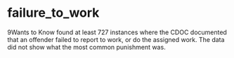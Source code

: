 # failure_to_work
9Wants to Know found at least 727 instances where the CDOC documented that an offender failed to report to work, or do the assigned work. The data did not show what the most common punishment was. 
